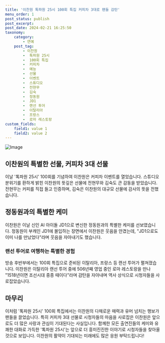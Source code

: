 ```yaml
---
title: '이찬원 톡파원 25시 100회 특집 커피차 3대로 팬들 감탄'
menu_order: 1
post_status: publish
post_excerpt: 
post_date: 2024-02-21 16:25:50
taxonomy:
    category:
        - 연예
    post_tag:
        - 이찬원
        -  톡파원 25시
        -  100회 특집
        -  커피차
        -  예능
        -  선물
        -  이벤트
        -  스튜디오
        -  전현무
        -  김숙
        -  정동원
        -  JD1
        -  랜선 투어
        -  이탈리아
        -  프랑스
        -  로마 레스토랑
custom_fields:
    field1: value 1
    field2: value 2
---
```


![Image](https://mimgnews.pstatic.net/image/108/2024/02/20/0003215900_001_20240220093601224.jpg?type=w540)

## 이찬원의 특별한 선물, 커피차 3대 선물
이날 '톡파원 25시' 100회를 기념하여 이찬원은 커피차 이벤트를 열었습니다. 스튜디오 분위기를 환하게 밝힌 이찬원의 뜻깊은 선물에 전현무와 김숙도 큰 감동을 받았습니다. 전현무는 커피를 직접 들고 인증하며, 김숙은 이찬원의 대규모 선물에 감사의 뜻을 전했습니다.
## 정동원과의 특별한 케미
이찬원은 이날 신인 AI 아이돌 JD1으로 변신한 정동원과의 특별한 케미를 선보였습니다. 정동원이 부캐인 JD1에 몰입하는 장면에서 이찬원은 웃음을 안겼는데, "JD1으로도 이미 나를 만났었다"라며 웃음을 자아내기도 했습니다.
### 랜선 투어로 여행하는 특별한 경험
방송 후반부에서는 100회 특집으로 준비된 이탈리아, 프랑스 등 랜선 투어가 펼쳐졌습니다. 이찬원은 이탈리아 랜선 투어 중에 506년째 영업 중인 로마 레스토랑을 만나 "1518년이면 조선시대 중종 때이다"라며 감탄을 자아내며 역사 상식으로 시청자들을 사로잡았습니다.
## 마무리
이처럼 '톡파원 25시' 100회 특집에서는 이찬원의 다채로운 매력과 유머 넘치는 행보가 팬들을 끌었습니다. 특히 커피차 3대 선물로 시청자들의 마음을 사로잡은 이찬원은 앞으로도 더 많은 사랑과 관심이 기대된다는 사실입니다. 함께한 모든 출연진들의 케미와 유쾌한 대화로 가득한 '톡파원 25시'는 앞으로 더 흥미진진한 이야기로 시청자들을 찾아올 것으로 보입니다. 이찬원의 활약이 기대되는 미래에도 많은 응원 부탁드립니다!
